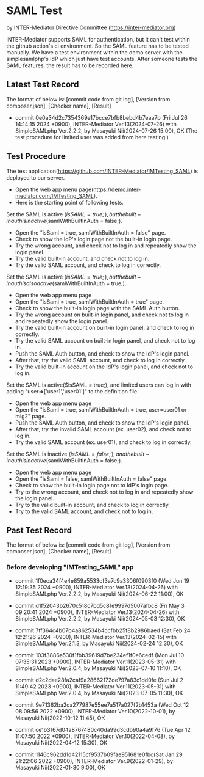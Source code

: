# SAML Test

by INTER-Mediator Directive Committee (https://inter-mediator.org)

INTER-Mediator supports SAML for authentication, but it can't test within the github action's ci environment. So the
SAML feature has to be tested manually. We have a test environment within the demo server with the simplesamlphp's IdP
which just have test accounts. After someone tests the SAML features, the result has to be recorded here.

## Latest Test Record

The format of below is: [commit code from git log], [Version from composer.json], [Checker name], [Result]

- commit 0e0a34d2c7354369e17bcce7bfb8bebd4b7eaa7b (Fri Jul 26 14:14:15 2024 +0900),
  INTER-Mediator Ver.13(2024-07-26) with SimpleSAMLphp Ver.2.2.2,
  by Masayuki Nii(2024-07-26 15:00), OK
  (The test procedure for limited user was added from here testing.)

## Test Procedure

The test application(https://github.com/INTER-Mediator/IMTesting_SAML) is deployed to our server. 

- Open the web app menu page(https://demo.inter-mediator.com/IMTesting_SAML).
- Here is the starting point of following tests.

Set the SAML is active ($isSAML = true;), but the built-in auth is inactive ($samlWithBuiltInAuth = false;).

- Open the "isSaml = true, samlWithBuiltInAuth = false" page. 
- Check to show the IdP's login page not the built-in login page.
- Try the wrong account, and check not to log in and repeatedly show the login panel.
- Try the valid built-in account, and check not to log in.
- Try the valid SAML account, and check to log in correctly.

Set the SAML is active ($isSAML = true;), but the built-in auth is also active ($samlWithBuiltInAuth = true;).

- Open the web app menu page
- Open the "isSaml = true, samlWithBuiltInAuth = true" page.
- Check to show the built-in login page with the SAML Auth button.
- Try the wrong account on built-in login panel, and check not to log in and repeatedly show the login panel.
- Try the valid built-in account on built-in login panel, and check to log in correctly.
- Try the valid SAML account on built-in login panel, and check not to log in.
- Push the SAML Auth button, and check to show the IdP's login panel.
- After that, try the valid SAML account, and check to log in correctly.
- Try the valid built-in account on the IdP's login panel, and check not to log in.

Set the SAML is active($isSAML = true;), and limited users can log in with adding "user=>['user1','user01']" to the definition file.

- Open the web app menu page
- Open the "isSaml = true, samlWithBuiltInAuth = true, user=user01 or mig2" page.
- Push the SAML Auth button, and check to show the IdP's login panel.
- After that, try the invalid SAML account (ex. user02), and check not to log in.
- Try the valid SAML account (ex. user01), and check to log in correctly.

Set the SAML is inactive ($isSAML = false;), and the built-in auth is inactive ($samlWithBuiltInAuth = false;).

- Open the web app menu page
- Open the "isSaml = false, samlWithBuiltInAuth = false" page.
- Check to show the built-in login page not to IdP's login page.
- Try to the wrong account, and check not to log in and repeatedly show the login panel.
- Try to the valid built-in account, and check to log in correctly.
- Try to the valid SAML account, and check not to log in.

## Past Test Record

The format of below is: [commit code from git log], [Version from composer.json], [Checker name], [Result]


### Before developing "IMTesting_SAML" app

- commit 1f0eca34f4e4e859a5533cf3a7c9a3306f0903f0 (Wed Jun 19 12:19:35 2024 +0900),
  INTER-Mediator Ver.13(2024-04-26) with SimpleSAMLphp Ver.2.2.2,
  by Masayuki Nii(2024-06-22 11:00), OK

- commit d1f52043b2670c518c7bd5c81e9997d5007afbc8 (Fri May 3 09:20:41 2024 +0900),
  INTER-Mediator Ver.13(2024-04-26) with SimpleSAMLphp Ver.2.2.2,
  by Masayuki Nii(2024-05-03 12:30), OK

- commit 7ff364c4b07b4a862534b4ccfbb25f8b2986baed (Sat Feb 24 12:21:26 2024 +0900),
  INTER-Mediator Ver.13(2024-02-15) with SimpleSAMLphp Ver.2.1.3,
  by Masayuki Nii(2024-02-24 12:30), OK

- commit 103f3886a530f1fbb39619d7be234ef1f0e6cedf (Mon Jul 10 07:35:31 2023 +0900),
  INTER-Mediator Ver.11(2023-05-31) with SimpleSAMLphp Ver.2.0.4,
  by Masayuki Nii(2023-07-10 11:10), OK

- commit d2c2dae28fa2caf9a28662172de797a83c1dd0fe (Sun Jul 2 11:49:42 2023 +0900),
  INTER-Mediator Ver.11(2023-05-31) with SimpleSAMLphp Ver.2.0.4,
  by Masayuki Nii(2023-07-05 11:30), OK

- commit 9e71362ba2ca277987e55ee7a517a027f2b1453a (Wed Oct 12 08:09:56 2022 +0900),
  INTER-Mediator Ver.10(2022-10-01),
  by Masayuki Nii(2022-10-12 11:45), OK

- commit ce1b3167d04a8767480c40da99d3cdb90a4a9f76 (Tue Apr 12 11:07:50 2022 +0900),
  INTER-Mediator Ver.10(2022-04-08),
  by Masayuki Nii(2022-04-12 15:30), OK

- commit 1146c962dd1d42115cf9537b09fae951681e0fbc(Sat Jan 29 21:22:06 2022 +0900),
  INTER-Mediator Ver.9(2022-01-29),
  by Masayuki Nii(2022-01-30 9:00), OK

